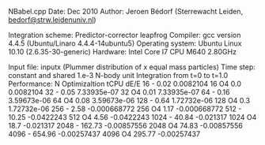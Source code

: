 NBabel.cpp
Date: Dec 2010
Author: Jeroen Bédorf (Sterrewacht Leiden, bedorf@strw.leidenuniv.nl)

Integration scheme: Predictor-corrector leapfrog
Compiler: gcc version 4.4.5 (Ubuntu/Linaro 4.4.4-14ubuntu5)
Operating system: Ubuntu Linux 10.10 (2.6.35-30-generic)
Hardware: Intel Core I7 CPU M640 2.80GHz

Input file: inputx (Plummer distribution of x equal mass particles)
Time step: constant and shared 1.e-3 N-body unit
Integration from t=0 to t=1.0
Performance:
N	Optimizaltion	tCPU	dE/E
16 	-  		0.02 	0.0082104
16 	O4 		0.0 	0.0082104
32 	- 		0.05 	7.33935e-07
32 	O4 		0.01	7.33935e-07
64 	- 		0.16 	3.59673e-06
64 	O4 		0.08 	3.59673e-06
128 	- 		0.64 	1.72732e-06
128	O4 		0.3 	1.72732e-06
256 	- 		2.58 	-0.000668772
256 	O4 		1.17      -0.000668772
512 	- 		10.25 	-0.0422243
512 	O4 		4.56      -0.0422243
1024 	- 		40.84 	-0.021317
1024 	O4 		18.7      -0.021317
2048 	- 		162.73    -0.00857556
2048 	O4 		74.83 	-0.00857556
4096 	- 		654.96    -0.00257437
4096 	O4 		295.77 	-0.00257437